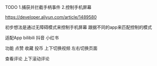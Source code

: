 
TODO
1.捕获并拦截手柄事件
2.控制手机屏幕

https://developer.aliyun.com/article/1489580

初步想法是通过无障碍模式来控制手机屏幕
跟据不同的app来匹配控制的模式

适配App
bilibili
抖音
小红书

功能
点赞
收藏
投币
上下切换视频
左右切换页面

查看评论
上下滚动评论
